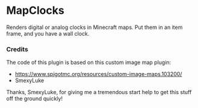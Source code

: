 # MapClocks

Renders digital or analog clocks in Minecraft maps. Put
them in an item frame, and you have a wall clock.

### Credits

The code of this plugin is based on this custom image map plugin:

* https://www.spigotmc.org/resources/custom-image-maps.103200/
* SmexyLuke

Thanks, SmexyLuke, for giving me a tremendous start help to get this stuff
off the ground quickly!
